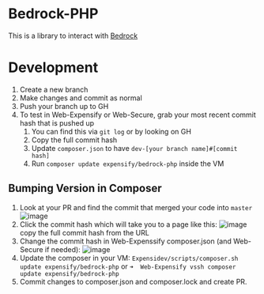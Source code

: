 # Bedrock-PHP
This is a library to interact with [Bedrock](https://github.com/Expensify/Bedrock)

# Development
1. Create a new branch
1. Make changes and commit as normal
1. Push your branch up to GH
1. To test in Web-Expensify or Web-Secure, grab your most recent commit hash that is pushed up
    1. You can find this via `git log` or by looking on GH
    1. Copy the full commit hash
    1. Update `composer.json` to have `dev-[your branch name]#[commit hash]`
    1. Run `composer update expensify/bedrock-php` inside the VM 


## Bumping Version in Composer
1. Look at your PR and find the commit that merged your code into `master` ![image](https://user-images.githubusercontent.com/4073354/47167869-b197cb80-d2bc-11e8-9406-0cb58774570c.png)
1. Click the commit hash which will take you to a page like this: ![image](https://user-images.githubusercontent.com/4073354/47167935-dab85c00-d2bc-11e8-88f0-fb780aa97c53.png) copy the full commit hash from the URL
1. Change the commit hash in Web-Expenssify composer.json (and Web-Secure if needed): ![image](https://user-images.githubusercontent.com/4073354/47168070-3b479900-d2bd-11e8-8381-d546cf34b11b.png)
1. Update the composer in your VM: `Expensidev/scripts/composer.sh update expensify/bedrock-php` or `➜  Web-Expensify vssh composer update expensify/bedrock-php`
1. Commit changes to composer.json and composer.lock and create PR.
